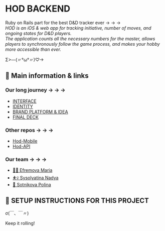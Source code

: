 # HOD BACKEND
Ruby on Rails part for the best D&amp;D tracker ever → → →<br>
*HOD is an iOS & web app for tracking initiative, number of moves, and ongoing states for D&D players.  
The application counts all the necessary numbers for the master, allows players to synchronously follow the game process, and makes your hobby more accessible than ever.*

Σ>―(〃°ω°〃)♡→

## 🤙 Main information & links

### Our long journey → → →<br>

+ <a href="https://portfolio.hse.ru/Project/168785">INTERFACE</a><br>
+ <a href="https://portfolio.hse.ru/Project/161194">IDENTITY</a><br>
+ <a href="https://portfolio.hse.ru/Project/149630">BRAND PLATFORM & IDEA</a>
+ <a href="https://portfolio.hse.ru/Project/149630">FINAL DECK</a>

### Other repos → → →<br>

+ <a href="https://github.com/ttovarischh/Hod_Mobile">Hod-Mobile</a><br>
+ <a href="https://github.com/ttovarischh/Hod-API">Hod-API</a><br>

### Our team → → →<br>
+ <a href="https://hsedesign.ru/designer/fcf7466f5b72474c982ecf2c7d5b9c70">🏃‍♀ Efremova Maria</a><br>
+ <a href="https://hsedesign.ru/designer/c968d54daa194b508e2d136bd75b77c4">⛹️‍♀️ Sysolyatina Nadya</a><br>
+ <a href="https://ttovarischh.com/">🤸 Sotnikova Polina</a><br>

## 🧾 SETUP INSTRUCTIONS FOR THIS PROJECT

σ(￣、￣〃)

Keep it rolling!

